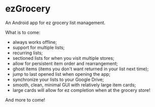 # ezGrocery
An Android app for ez grocery list management.

What is to come:
- always works offline;
- support for multiple lists;
- recurring lists;
- sectioned lists for when you visit multiple stores;
- allow for persistent item order and rearrangement;
- ghost items (items you don't want returned in your list next time);
- jump to last opened list when opening the app;
- synchronize your lists to your Google Drive;
- smooth, clean, minimal GUI with relatively large item cards;
- large cards will allow for ez completion when at the grocery store!

And more to come!